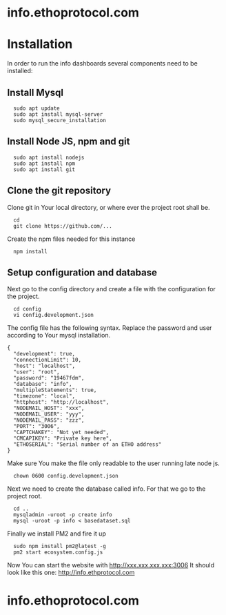 # info.ethoprotocol.com
# Installation
In order to run the info dashboards several components need to be installed:

## Install Mysql
```
  sudo apt update
  sudo apt install mysql-server
  sudo mysql_secure_installation 
```  

## Install Node JS, npm and git
```
  sudo apt install nodejs
  sudo apt install npm
  sudo apt install git
```  

## Clone the git repository
Clone git in Your local directory, or where ever the project root shall be.
```
  cd
  git clone https://github.com/...
```

Create the npm files needed for this instance
```
  npm install
```


## Setup configuration and database
Next go to the config directory and create a file with the configuration for the project.
```
  cd config
  vi config.development.json
```

The config file has the following syntax. Replace the password and user according to Your mysql installation.
```
{
  "development": true,
  "connectionLimit": 10,
  "host": "localhost",
  "user": "root",
  "password": "19467fdm",
  "database": "info",
  "multipleStatements": true,
  "timezone": "local",
  "httphost": "http://localhost",
  "NODEMAIL_HOST": "xxx",
  "NODEMAIL_USER": "yyy",
  "NODEMAIL_PASS": "zzz",
  "PORT": "3006",
  "CAPTCHAKEY": "Not yet needed",
  "CMCAPIKEY": "Private key here",
  "ETHOSERIAL": "Serial number of an ETHO address"
}
```

Make sure You make the file only readable to the user running late node js.
```
  chown 0600 config.development.json
```

Next we need to create the database called info. For that we go to the project root.
```
  cd ..
  mysqladmin -uroot -p create info
  mysql -uroot -p info < basedataset.sql
```

Finally we install PM2 and fire it up
```
  sudo npm install pm2@latest -g
  pm2 start ecosystem.config.js 
```

Now You can start the website with http://xxx.xxx.xxx.xxx:3006
It should look like this one: http://info.ethprotocol.com

# info.ethoprotocol.com
